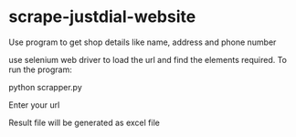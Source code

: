 # scrape-justdial-website
Use program to get shop details like name, address and phone number

use selenium web driver to load the url and find the elements required.
To run the program:

python scrapper.py

Enter your url 

Result file will be generated as excel file
